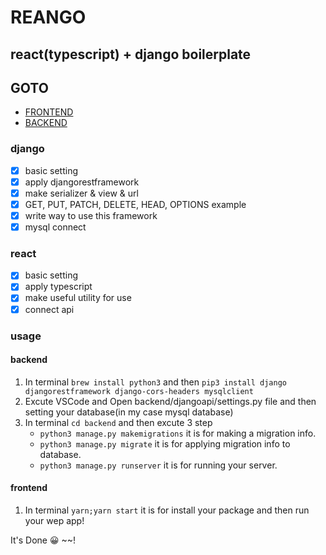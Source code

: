 # REANGO

## react(typescript) + django boilerplate

## GOTO
- [FRONTEND](/frontend/)
- [BACKEND](/backend/)

### django

- [x] basic setting
- [x] apply djangorestframework
- [x] make serializer & view & url
- [x] GET, PUT, PATCH, DELETE, HEAD, OPTIONS example
- [x] write way to use this framework
- [x] mysql connect

### react

- [x] basic setting
- [x] apply typescript
- [x] make useful utility for use
- [x] connect api

### usage

#### backend

1. In terminal `brew install python3` and then `pip3 install django djangorestframework django-cors-headers mysqlclient`
2. Excute VSCode and Open backend/djangoapi/settings.py file and then setting your database(in my case mysql database)
3. In terminal `cd backend` and then excute 3 step
   - `python3 manage.py makemigrations` it is for making a migration info.
   - `python3 manage.py migrate` it is for applying migration info to database.
   - `python3 manage.py runserver` it is for running your server.

#### frontend

1. In terminal `yarn;yarn start` it is for install your package and then run your wep app!

It's Done 😀 ~~!
